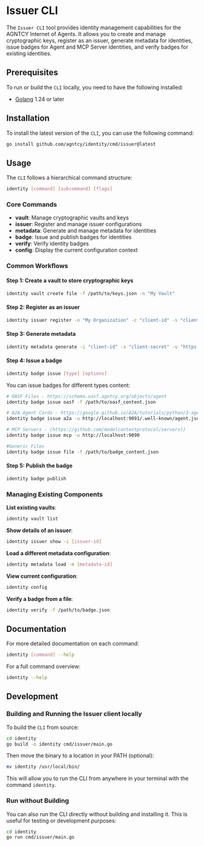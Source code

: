 # Issuer CLI

The `Issuer CLI` tool provides identity management capabilities for the AGNTCY Internet of Agents.
It allows you to create and manage cryptographic keys, register as an issuer, generate metadata for identities, issue badges for Agent and MCP Server identities, and verify badges for existing identities.

## Prerequisites

To run or build the `CLI` locally, you need to have the following installed:

- [Golang](https://go.dev/doc/install) 1.24 or later

## Installation

To install the latest version of the `CLI`, you can use the following command:

```bash
go install github.com/agntcy/identity/cmd/issuer@latest
```

## Usage

The `CLI` follows a hierarchical command structure:

```bash
identity [command] [subcommand] [flags]
```

### Core Commands

- **vault**: Manage cryptographic vaults and keys
- **issuer**: Register and manage issuer configurations
- **metadata**: Generate and manage metadata for identities
- **badge**: Issue and publish badges for identities
- **verify**: Verify identity badges
- **config**: Display the current configuration context

### Common Workflows

#### Step 1: Create a vault to store cryptographic keys

```bash
identity vault create file -f /path/to/keys.json -n "My Vault"
```

#### Step 2: Register as an issuer

```bash
identity issuer register -o "My Organization" -c "client-id" -s "client-secret" -u "https://idp.example.com"
```

#### Step 3: Generate metadata

```bash
identity metadata generate -i "client-id" -s "client-secret" -u "https://idp.example.com"
```

#### Step 4: Issue a badge

```bash
identity badge issue [type] [options]
```

You can issue badges for different types content:

```bash
# OASF Files - https://schema.oasf.agntcy.org/objects/agent
identity badge issue oasf -f /path/to/oasf_content.json

# A2A Agent Cards - https://google.github.io/A2A/tutorials/python/3-agent-skills-and-card/#agent-card
identity badge issue a2a -u http://localhost:9091/.well-known/agent.json

# MCP Servers - (https://github.com/modelcontextprotocol/servers))
identity badge issue mcp -u http://localhost:9090

#Generic Files
identity badge issue file -f /path/to/badge_content.json
```

#### Step 5: Publish the badge

```bash
identity badge publish
```

### Managing Existing Components

**List existing vaults**:

```bash
identity vault list
```

**Show details of an issuer**:

```bash
identity issuer show -i [issuer-id]
```

**Load a different metadata configuration**:

```bash
identity metadata load -m [metadata-id]
```

**View current configuration**:

```bash
identity config
```

**Verify a badge from a file**:

```bash
identity verify -f /path/to/badge.json
```

## Documentation

For more detailed documentation on each command:

```bash
identity [command] --help
```

For a full command overview:

```bash
identity --help
```

## Development

### Building and Running the Issuer client locally

To build the `CLI` from source:

```bash
cd identity
go build -o identity cmd/issuer/main.go
```

Then move the binary to a location in your PATH (optional):

```bash
mv identity /usr/local/bin/
```

This will allow you to run the CLI from anywhere in your terminal with the command `identity`.

### Run without Building

You can also run the CLI directly without building and installing it.
This is useful for testing or development purposes:

```bash
cd identity
go run cmd/issuer/main.go
```
